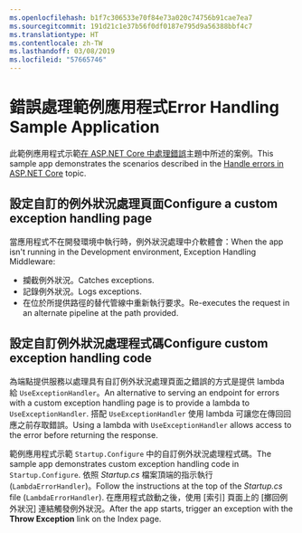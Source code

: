 ```yaml
---
ms.openlocfilehash: b1f7c306533e70f84e73a020c74756b91cae7ea7
ms.sourcegitcommit: 191d21c1e37b56f0df0187e795d9a56388bbf4c7
ms.translationtype: HT
ms.contentlocale: zh-TW
ms.lasthandoff: 03/08/2019
ms.locfileid: "57665746"
---
```

# <a name="error-handling-sample-application"></a><span data-ttu-id="a057b-101">錯誤處理範例應用程式</span><span class="sxs-lookup"><span data-stu-id="a057b-101">Error Handling Sample Application</span></span>

<span data-ttu-id="a057b-102">此範例應用程式示範[在 ASP.NET Core 中處理錯誤](https://docs.microsoft.com/aspnet/core/fundamentals/error-handling)主題中所述的案例。</span><span class="sxs-lookup"><span data-stu-id="a057b-102">This sample app demonstrates the scenarios described in the [Handle errors in ASP.NET Core](https://docs.microsoft.com/aspnet/core/fundamentals/error-handling) topic.</span></span>

## <a name="configure-a-custom-exception-handling-page"></a><span data-ttu-id="a057b-103">設定自訂的例外狀況處理頁面</span><span class="sxs-lookup"><span data-stu-id="a057b-103">Configure a custom exception handling page</span></span>

<span data-ttu-id="a057b-104">當應用程式不在開發環境中執行時，例外狀況處理中介軟體會：</span><span class="sxs-lookup"><span data-stu-id="a057b-104">When the app isn't running in the Development environment, Exception Handling Middleware:</span></span>

* <span data-ttu-id="a057b-105">攔截例外狀況。</span><span class="sxs-lookup"><span data-stu-id="a057b-105">Catches exceptions.</span></span>
* <span data-ttu-id="a057b-106">記錄例外狀況。</span><span class="sxs-lookup"><span data-stu-id="a057b-106">Logs exceptions.</span></span>
* <span data-ttu-id="a057b-107">在位於所提供路徑的替代管線中重新執行要求。</span><span class="sxs-lookup"><span data-stu-id="a057b-107">Re-executes the request in an alternate pipeline at the path provided.</span></span>

## <a name="configure-custom-exception-handling-code"></a><span data-ttu-id="a057b-108">設定自訂例外狀況處理程式碼</span><span class="sxs-lookup"><span data-stu-id="a057b-108">Configure custom exception handling code</span></span>

<span data-ttu-id="a057b-109">為端點提供服務以處理具有自訂例外狀況處理頁面之錯誤的方式是提供 lambda 給 `UseExceptionHandler`。</span><span class="sxs-lookup"><span data-stu-id="a057b-109">An alternative to serving an endpoint for errors with a custom exception handling page is to provide a lambda to `UseExceptionHandler`.</span></span> <span data-ttu-id="a057b-110">搭配 `UseExceptionHandler` 使用 lambda 可讓您在傳回回應之前存取錯誤。</span><span class="sxs-lookup"><span data-stu-id="a057b-110">Using a lambda with `UseExceptionHandler` allows access to the error before returning the response.</span></span>

<span data-ttu-id="a057b-111">範例應用程式示範 `Startup.Configure` 中的自訂例外狀況處理程式碼。</span><span class="sxs-lookup"><span data-stu-id="a057b-111">The sample app demonstrates custom exception handling code in `Startup.Configure`.</span></span> <span data-ttu-id="a057b-112">依照 *Startup.cs* 檔案頂端的指示執行 (`LambdaErrorHandler`)。</span><span class="sxs-lookup"><span data-stu-id="a057b-112">Follow the instructions at the top of the *Startup.cs* file (`LambdaErrorHandler`).</span></span> <span data-ttu-id="a057b-113">在應用程式啟動之後，使用 [索引] 頁面上的 [擲回例外狀況] 連結觸發例外狀況。</span><span class="sxs-lookup"><span data-stu-id="a057b-113">After the app starts, trigger an exception with the **Throw Exception** link on the Index page.</span></span>
